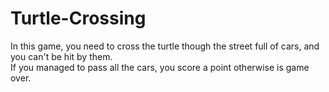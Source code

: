 # Turtle-Crossing

In this game, you need to cross the turtle though the street full of cars, and you can't be hit by them. <br>
If you managed to pass all the cars, you score a point otherwise is game over.
